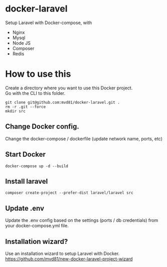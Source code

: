# docker-laravel
Setup Laravel with Docker-compose, with

* Nginx
* Mysql
* Node JS
* Composer
* Redis

# How to use this

Create a directory where you want to use this Docker project.  
Go with the CLI to this folder.  
```
git clone git@github.com:mvd81/docker-laravel.git .
rm -r .git --force
mkdir src
```

## Change Docker config.
Change the docker-compose / dockerfile (update network name, ports, etc)

## Start Docker
```docker-compose up -d --build```

## Install laravel
```composer create-project --prefer-dist laravel/laravel src```

## Update .env
Update the .env config based on the settings (ports / db credentials) from your docker-compose.yml file.

## Installation wizard?
Use an installation wizard to setup Laravel with Docker.  
https://github.com/mvd81/new-docker-laravel-project-wizard

